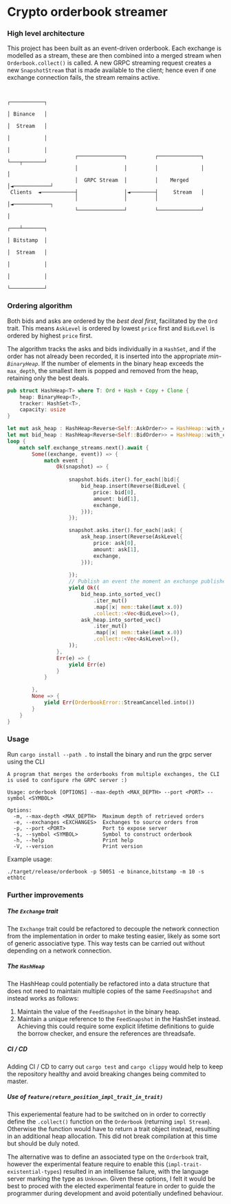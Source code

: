 # Crypto orderbook streamer

### High level architecture
This project has been built as an event-driven orderbook. Each exchange is modelled as a stream, these are then combined
into a merged stream when `Orderbook.collect()` is called. A new GRPC streaming request creates a new `SnapshotStream` that is
made available to the client; hence even if one exchange connection fails, the stream remains active.
```

                                                                         ┌───────────┐
                                                                         │ Binance   │
                                                                         │  Stream   │
                                                                         │           │
                                                                         │           │
                      ┌───────────────┐         ┌──────────────┐         └───┬───────┘
                      │               │         │              │             │
                      │  GRPC Stream  │         │    Merged    │◄────────────┘
 Clients  ◄───────────┤               │◄────────┤     Stream   │
                      │               │         │              │◄────────────┐
                      └───────────────┘         └──────────────┘             │
                                                                         ┌───┴───────┐
                                                                         │ Bitstamp  │
                                                                         │  Stream   │
                                                                         │           │
                                                                         │           │
                                                                         └───────────┘

```

### Ordering algorithm
Both bids and asks are ordered by the *best deal first*, facilitated by the `Ord` trait.
This means `AskLevel` is ordered by lowest `price` first and `BidLevel` is 
ordered by highest `price`  first.

The algorithm tracks the asks and bids individually in a `HashSet`, and if the order has not already been recorded, it is
inserted into the appropriate *min-`BinaryHeap`*. If the number of elements in the binary heap exceeds the `max_depth`, the smallest
item is popped and removed from the heap, retaining only the best deals.

```rust
pub struct HashHeap<T> where T: Ord + Hash + Copy + Clone {
    heap: BinaryHeap<T>,
    tracker: HashSet<T>,
    capacity: usize
}
```

```rust
let mut ask_heap : HashHeap<Reverse<Self::AskOrder>> = HashHeap::with_capacity(self.max_depth);
let mut bid_heap : HashHeap<Reverse<Self::BidOrder>> = HashHeap::with_capacity(self.max_depth);
loop {
    match self.exchange_streams.next().await {
        Some((exchange, event)) => {
            match event {
                Ok(snapshot) => {
                    
                    snapshot.bids.iter().for_each(|bid|{
                        bid_heap.insert(Reverse(BidLevel {
                            price: bid[0],
                            amount: bid[1],
                            exchange,
                        }));
                    });

                    snapshot.asks.iter().for_each(|ask| {
                        ask_heap.insert(Reverse(AskLevel{
                            price: ask[0],
                            amount: ask[1],
                            exchange,
                        }));
                        
                    });
                    // Publish an event the moment an exchange publishes an updated orderbook
                    yield Ok((
                        bid_heap.into_sorted_vec()
                            .iter_mut()
                            .map(|x| mem::take(&mut x.0))
                            .collect::<Vec<BidLevel>>(),
                        ask_heap.into_sorted_vec()
                            .iter_mut()
                            .map(|x| mem::take(&mut x.0))
                            .collect::<Vec<AskLevel>>(),
                    ));
                },
                Err(e) => {
                    yield Err(e)
                }
            }

        },
        None => {
            yield Err(OrderbookError::StreamCancelled.into())
        }
    }
}
```


### Usage

Run `cargo install --path .` to install the binary and run the grpc server using the CLI

```
A program that merges the orderbooks from multiple exchanges, the CLI is used to configure rhe GRPC server :)

Usage: orderbook [OPTIONS] --max-depth <MAX_DEPTH> --port <PORT> --symbol <SYMBOL>

Options:
  -m, --max-depth <MAX_DEPTH>  Maximum depth of retrieved orders
  -e, --exchanges <EXCHANGES>  Exchanges to source orders from
  -p, --port <PORT>            Port to expose server
  -s, --symbol <SYMBOL>        Symbol to construct orderbook
  -h, --help                   Print help
  -V, --version                Print version
```

Example usage: 
```
./target/release/orderbook -p 50051 -e binance,bitstamp -m 10 -s ethbtc
```


### Further improvements

##### The `Exchange` trait
The `Exchange` trait could be refactored to decouple the network connection from the implementation in order to make testing easier,
likely as some sort of generic associative type. This way tests can be carried out without depending on a network connection.

##### The `HashHeap`
The HashHeap could potentially be refactored into a data structure that does not need to maintain multiple copies of the same `FeedSnapshot`
and instead works as follows:
1. Maintain the value of the `FeedSnapshot` in the binary heap.
2. Maintain a unique reference to the `FeedSnapshot` in the HashSet instead.
Achieving this could require some explicit lifetime definitions to guide the borrow checker, and ensure the references are threadsafe.


##### CI / CD
Adding CI / CD to carry out `cargo test` and `cargo clippy` would help to keep the repository healthy and avoid breaking changes being commited to master.


##### Use of `feature(return_position_impl_trait_in_trait)`
This experiemental feature had to be switched on in order to correctly define the `.collect()` function on the `Orderbook` (returning `impl Stream`). 
Otherwise the function would have to return a trait object instead, resulting in an additional heap allocation. This did not break compilation at this time
but should be duly noted. 

The alternative was to define an associated type on the `Orderbook` trait, however the experimental feature require to enable this (`impl-trait-existential-types`) resulted in an intellisense failure, with the language server marking the type as `Unknown`. Given these options, I felt it would be best to proced with the elected experimental feature in order to guide the programmer during development and avoid potentially undefined behaviour.